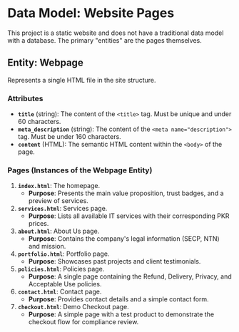 # Data Model: Website Pages

This project is a static website and does not have a traditional data model with a database. The primary "entities" are the pages themselves.

## Entity: Webpage

Represents a single HTML file in the site structure.

### Attributes

- **`title`** (string): The content of the `<title>` tag. Must be unique and under 60 characters.
- **`meta_description`** (string): The content of the `<meta name="description">` tag. Must be under 160 characters.
- **`content`** (HTML): The semantic HTML content within the `<body>` of the page.

### Pages (Instances of the Webpage Entity)

1.  **`index.html`**: The homepage.
    - **Purpose**: Presents the main value proposition, trust badges, and a preview of services.
2.  **`services.html`**: Services page.
    - **Purpose**: Lists all available IT services with their corresponding PKR prices.
3.  **`about.html`**: About Us page.
    - **Purpose**: Contains the company's legal information (SECP, NTN) and mission.
4.  **`portfolio.html`**: Portfolio page.
    - **Purpose**: Showcases past projects and client testimonials.
5.  **`policies.html`**: Policies page.
    - **Purpose**: A single page containing the Refund, Delivery, Privacy, and Acceptable Use policies.
6.  **`contact.html`**: Contact page.
    - **Purpose**: Provides contact details and a simple contact form.
7.  **`checkout.html`**: Demo Checkout page.
    - **Purpose**: A simple page with a test product to demonstrate the checkout flow for compliance review.
